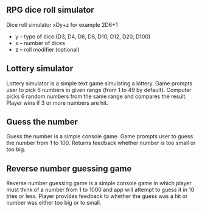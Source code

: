 
## RPG dice roll simulator
Dice roll simulator 
xDy+z for example 2D6+1
- y – type of dice (D3, D4, D6, D8, D10, D12, D20, D100)
- x – number of dices 
- z – roll modifier (optional)

## Lottery simulator
Lottery simulator is a simple text game simulating a lottery.
Game prompts user to pick 6 numbers in given range (from 1 to 49 by default). 
Computer picks 6 random numbers from the same range and compares the result.
Player wins if 3 or more numbers are hit.

## Guess the number 
Guess the number is a simple console game.
Game prompts user to guess the number from 1 to 100.
Returns feedback whether number is too small or too big.

## Reverse number guessing game 
Reverse number guessing game is a simple console game in which player must think of a number from 1 to 1000 and app will attempt to guess it in 10 tries or less. 
Player provides feedback to whether the guess was a hit or number was either too big or to small.


